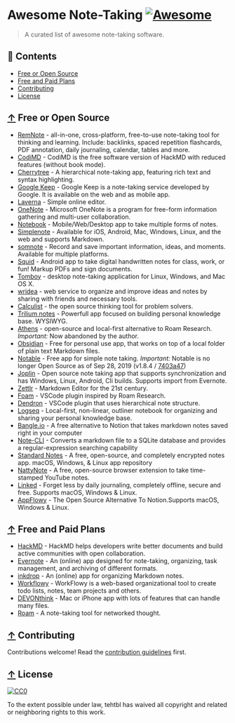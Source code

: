 # Awesome Note-Taking [![Awesome](https://awesome.re/badge.svg)](https://awesome.re)

> A curated list of awesome note-taking software.

## 📖 Contents

* [Free or Open Source](#-free-or-open-source)
* [Free and Paid Plans](#-free-and-paid-plans)
* [Contributing](#-contributing)
* [License](#-license)

## [↑](#-contents) Free or Open Source

* [RemNote](https://www.remnote.com) - all-in-one, cross-platform, free-to-use note-taking tool for thinking and learning. Include: backlinks, spaced repetition flashcards, PDF annotation, daily journaling, calendar, tables and more.
* [CodiMD](https://github.com/hackmdio/codimd) - CodiMD is the free software version of HackMD with reduced features (without book mode).
* [Cherrytree](http://www.giuspen.com/cherrytree) - A hierarchical note-taking app, featuring rich text and syntax highlighting.
* [Google Keep](https://keep.google.com) - Google Keep is a note-taking service developed by Google. It is available on the web and as mobile app.
* [Laverna](https://laverna.cc) - Simple online editor.
* [OneNote](https://www.onenote.com) - Microsoft OneNote is a program for free-form information gathering and multi-user collaboration.
* [Notebook](https://www.zoho.com/notebook) - Mobile/Web/Desktop app to take multiple forms of notes.
* [Simplenote](http://simplenote.com) - Available for iOS, Android, Mac, Windows, Linux, and the web and supports Markdown.
* [somnote](http://somcloud.com/about/somnote) - Record and save important information, ideas, and moments. Available for multiple platforms.
* [Squid](http://squidnotes.com) - Android app to take digital handwritten notes for class, work, or fun! Markup PDFs and sign documents.
* [Tomboy](https://wiki.gnome.org/Apps/Tomboy) - desktop note-taking application for Linux, Windows, and Mac OS X.
* [wridea](http://wridea.com) - web service to organize and improve ideas and notes by sharing with friends and necessary tools.
* [Calculist](https://calculist.io/) - the open source thinking tool for problem solvers.
* [Trilium notes](https://github.com/zadam/trilium) - Powerfull app focused on building personal knowledge base. WYSIWYG.
* [Athens](https://github.com/athensresearch/athens) - open-source and local-first alternative to Roam Research. *Important:* Now abandoned by the author.
* [Obsidian](https://obsidian.md/) - Free for personal use app, that works on top of a local folder of plain text Markdown files.
* [Notable](https://notable.app/) - Free app for simple note taking. *Important:* Notable is no longer Open Source as of Sep 28, 2019 (v1.8.4 / [7403a47](https://github.com/notable/notable/commit/7403a47f7602860d227268dda08e3b6f504fd30c))
* [Joplin](https://joplinapp.org/) - Open source note taking app that supports synchronization and has Windows, Linux, Android, Cli builds. Supports import from Evernote.
* [Zettlr](https://www.zettlr.com/) - Markdown Editor for the 21st century.
* [Foam](https://foambubble.github.io/) - VSCode plugin inspired by Roam Research.
* [Dendron](https://github.com/dendronhq/dendron) - VSCode plugin that uses hierarchical note structure.
* [Logseq](https://github.com/logseq/logseq) - Local-first, non-linear, outliner notebook for organizing and sharing your personal knowledge base.
* [Bangle.io](https://bangle.io) - A free alternative to Notion that takes markdown notes saved right in your computer
* [Note-CLI](https://github.com/yuis-ice/note-cli) - Converts a markdown file to a SQLite database and provides a regular-expression searching capability
* [Standard Notes](https://github.com/standardnotes/desktop) - A free, open-source, and completely encrypted notes app. macOS, Windows, & Linux app repository
* [NattyNote](https://github.com/ahmedelq/NattyNote) -  A free, open-source browser extension to take time-stamped YouTube notes.
* [Linked](https://github.com/lostdesign/linked) - Forget less by daily journaling, completely offline, secure and free. Supports macOS, Windows & Linux.
* [AppFlowy](https://github.com/AppFlowy-IO/AppFlowy) - The Open Source Alternative To Notion.Supports macOS, Windows & Linux.

## [↑](#-contents) Free and Paid Plans

* [HackMD](https://hackmd.io) - HackMD helps developers write better documents and build active communities with open collaboration.
* [Evernote](https://www.evernote.com) - An (online) app designed for note-taking, organizing, task management, and archiving of different formats.
* [inkdrop](https://www.inkdrop.info) - An (online) app for organizing Markdown notes.
* [Workflowy](https://workflowy.com) - WorkFlowy is a web-based organizational tool to create todo lists, notes, team projects and others.
* [DEVONthink](https://www.devontechnologies.com/apps/devonthink) - Mac or iPhone app with lots of features that can handle many files.
* [Roam](https://roamresearch.com/) - A note-taking tool for networked thought.


## [↑](#-contents) Contributing

Contributions welcome! Read the [contribution guidelines](contributing.md) first.

## [↑](#-contents) License

[![CC0](https://mirrors.creativecommons.org/presskit/buttons/88x31/svg/cc-zero.svg)](https://creativecommons.org/publicdomain/zero/1.0)

To the extent possible under law, tehtbl has waived all copyright and related or neighboring rights to this work.
